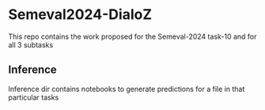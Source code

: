 # Semeval2024-DialoZ
This repo contains the work proposed for the Semeval-2024 task-10 and for all 3 subtasks


<!-- MaSaC-ERC-Z
"z-zds-all-h3 | " ep3 638-step  |val - 0.3884|test - 0.4993|
"z-train-val-zds-all-h3_v2" ep3 1479-step  |val - 0.9468|test - 0.5108|

MaSaC-EFR-Z
"z-zds_3-1" ep1 1991-step |val-0.8429|test-0.7695|

MELD-EFR-Z
"oc-3-1" ep5 27875-step |val-0.9249|test-0.7253|
"oc-3-1_train_val" ep2 12138-step |val-0.9569|test-0.7394| -->

## Inference
Inference dir contains notebooks to generate predictions for a file in that particular tasks